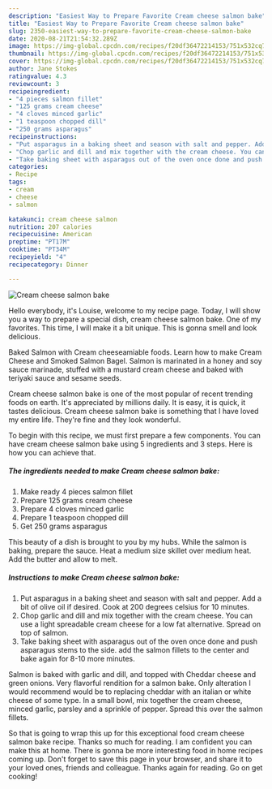 ```yaml
---
description: "Easiest Way to Prepare Favorite Cream cheese salmon bake"
title: "Easiest Way to Prepare Favorite Cream cheese salmon bake"
slug: 2350-easiest-way-to-prepare-favorite-cream-cheese-salmon-bake
date: 2020-08-21T21:54:32.289Z
image: https://img-global.cpcdn.com/recipes/f20df36472214153/751x532cq70/cream-cheese-salmon-bake-recipe-main-photo.jpg
thumbnail: https://img-global.cpcdn.com/recipes/f20df36472214153/751x532cq70/cream-cheese-salmon-bake-recipe-main-photo.jpg
cover: https://img-global.cpcdn.com/recipes/f20df36472214153/751x532cq70/cream-cheese-salmon-bake-recipe-main-photo.jpg
author: Jane Stokes
ratingvalue: 4.3
reviewcount: 3
recipeingredient:
- "4 pieces salmon fillet"
- "125 grams cream cheese"
- "4 cloves minced garlic"
- "1 teaspoon chopped dill"
- "250 grams asparagus"
recipeinstructions:
- "Put asparagus in a baking sheet and season with salt and pepper. Add a bit of olive oil if desired. Cook at 200 degrees celsius for 10 minutes."
- "Chop garlic and dill and mix together with the cream cheese. You can use a light spreadable cream cheese for a low fat alternative. Spread on top of salmon."
- "Take baking sheet with asparagus out of the oven once done and push asparagus stems to the side. add the salmon fillets to the center and bake again for 8-10 more minutes."
categories:
- Recipe
tags:
- cream
- cheese
- salmon

katakunci: cream cheese salmon 
nutrition: 207 calories
recipecuisine: American
preptime: "PT17M"
cooktime: "PT34M"
recipeyield: "4"
recipecategory: Dinner

---
```



![Cream cheese salmon bake](https://img-global.cpcdn.com/recipes/f20df36472214153/751x532cq70/cream-cheese-salmon-bake-recipe-main-photo.jpg)

Hello everybody, it's Louise, welcome to my recipe page. Today, I will show you a way to prepare a special dish, cream cheese salmon bake. One of my favorites. This time, I will make it a bit unique. This is gonna smell and look delicious.

Baked Salmon with Cream cheeseamiable foods. Learn how to make Cream Cheese and Smoked Salmon Bagel. Salmon is marinated in a honey and soy sauce marinade, stuffed with a mustard cream cheese and baked with teriyaki sauce and sesame seeds.

Cream cheese salmon bake is one of the most popular of recent trending foods on earth. It's appreciated by millions daily. It is easy, it is quick, it tastes delicious. Cream cheese salmon bake is something that I have loved my entire life. They're fine and they look wonderful.


To begin with this recipe, we must first prepare a few components. You can have cream cheese salmon bake using 5 ingredients and 3 steps. Here is how you can achieve that.

<!--inarticleads1-->

##### The ingredients needed to make Cream cheese salmon bake:

1. Make ready 4 pieces salmon fillet
1. Prepare 125 grams cream cheese
1. Prepare 4 cloves minced garlic
1. Prepare 1 teaspoon chopped dill
1. Get 250 grams asparagus


This beauty of a dish is brought to you by my hubs. While the salmon is baking, prepare the sauce. Heat a medium size skillet over medium heat. Add the butter and allow to melt. 

<!--inarticleads2-->

##### Instructions to make Cream cheese salmon bake:

1. Put asparagus in a baking sheet and season with salt and pepper. Add a bit of olive oil if desired. Cook at 200 degrees celsius for 10 minutes.
1. Chop garlic and dill and mix together with the cream cheese. You can use a light spreadable cream cheese for a low fat alternative. Spread on top of salmon.
1. Take baking sheet with asparagus out of the oven once done and push asparagus stems to the side. add the salmon fillets to the center and bake again for 8-10 more minutes.


Salmon is baked with garlic and dill, and topped with Cheddar cheese and green onions. Very flavorful rendition for a salmon bake. Only alteration I would recommend would be to replacing cheddar with an italian or white cheese of some type. In a small bowl, mix together the cream cheese, minced garlic, parsley and a sprinkle of pepper. Spread this over the salmon fillets. 

So that is going to wrap this up for this exceptional food cream cheese salmon bake recipe. Thanks so much for reading. I am confident you can make this at home. There is gonna be more interesting food in home recipes coming up. Don't forget to save this page in your browser, and share it to your loved ones, friends and colleague. Thanks again for reading. Go on get cooking!
